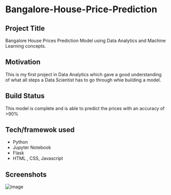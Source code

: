 # Bangalore-House-Price-Prediction
## Project Title
Bangalore House Prices Prediction Model using Data Analytics and Machine Learning concepts.

## Motivation
This is my first project in Data Analytics which gave a good understanding of what all steps a Data Scientist has to go through whie building a model.

## Build Status
This model is complete and is able to predict the prices with an accuracy of >90%

## Tech/framewok used
- Python
- Jupyter Notebook
- Flask
- HTML , CSS, Javascript

## Screenshots
![image](https://user-images.githubusercontent.com/43265237/99907545-4aeb0480-2d03-11eb-944c-55ff70d3d930.png)
